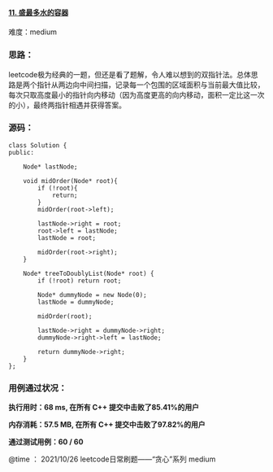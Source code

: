 #### [11. 盛最多水的容器](https://leetcode-cn.com/problems/container-with-most-water/)

难度：medium

### **思路：**

​		leetcode极为经典的一题，但还是看了题解，令人难以想到的双指针法。总体思路是两个指针从两边向中间扫描，记录每一个包围的区域面积与当前最大值比较，每次只取高度最小的指针向内移动（因为高度更高的向内移动，面积一定比这一次的小），最终两指针相遇并获得答案。

### **源码：**

```
class Solution {
public:

    Node* lastNode;

    void midOrder(Node* root){
        if (!root){
            return;
        }
        midOrder(root->left);
        
        lastNode->right = root;
        root->left = lastNode;
        lastNode = root;

        midOrder(root->right);
    }

    Node* treeToDoublyList(Node* root) {
        if (!root) return root;

        Node* dummyNode = new Node(0);
        lastNode = dummyNode;

        midOrder(root);

        lastNode->right = dummyNode->right;
        dummyNode->right->left = lastNode;

        return dummyNode->right;
    }
};
```



### **用例通过状况：**

**执行用时：68 ms, 在所有 C++ 提交中击败了85.41%的用户**

**内存消耗：57.5 MB, 在所有 C++ 提交中击败了97.82%的用户**

**通过测试用例：60 / 60**



@time ： 2021/10/26  leetcode日常刷题——“贪心”系列  medium

